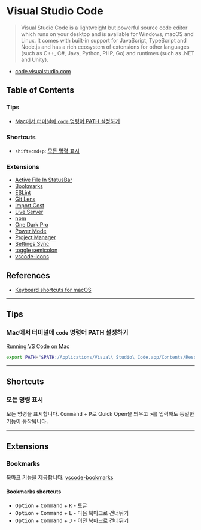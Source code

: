 # Visual Studio Code
> Visual Studio Code is a lightweight but powerful source code editor which runs on your desktop and is available for Windows, macOS and Linux. It comes with built-in support for JavaScript, TypeScript and Node.js and has a rich ecosystem of extensions for other languages (such as C++, C#, Java, Python, PHP, Go) and runtimes (such as .NET and Unity).

* [code.visualstudio.com](http://code.visualstudio.com)

## Table of Contents

### Tips
* [Mac에서 터미널에 `code` 명령어 PATH 설정하기](#Mac에서-터미널에-`code`-명령어-PATH-설정하기)

### Shortcuts
* `shift+cmd+p`: [모든 명령 표시](#모든-명령-표시)

### Extensions
* [Active File In StatusBar](https://marketplace.visualstudio.com/items?itemName=RoscoP.ActiveFileInStatusBar)
* [Bookmarks](https://marketplace.visualstudio.com/items?itemName=alefragnani.Bookmarks)
* [ESLint](https://marketplace.visualstudio.com/items?itemName=dbaeumer.vscode-eslint)
* [Git Lens](https://marketplace.visualstudio.com/items?itemName=eamodio.gitlens)
* [Import Cost](https://marketplace.visualstudio.com/items?itemName=wix.vscode-import-cost)
* [Live Server](https://marketplace.visualstudio.com/items?itemName=ritwickdey.LiveServer)
* [npm](https://marketplace.visualstudio.com/items?itemName=eg2.vscode-npm-script)
* [One Dark Pro](https://marketplace.visualstudio.com/items?itemName=zhuangtongfa.Material-theme)
* [Power Mode](https://marketplace.visualstudio.com/items?itemName=hoovercj.vscode-power-mode)
* [Project Manager](https://marketplace.visualstudio.com/items?itemName=alefragnani.project-manager)
* [Settings Sync](https://marketplace.visualstudio.com/items?itemName=Shan.code-settings-sync)
* [toggle semicolon](https://marketplace.visualstudio.com/items?itemName=awesomektvn.toggle-semicolon)
* [vscode-icons](https://marketplace.visualstudio.com/items?itemName=robertohuertasm.vscode-icons)

## References
* [Keyboard shortcuts for macOS](https://code.visualstudio.com/shortcuts/keyboard-shortcuts-macos.pdf)

---

## Tips

### Mac에서 터미널에 `code` 명령어 PATH 설정하기
[Running VS Code on Mac](https://code.visualstudio.com/docs/setup/mac)
```bash
export PATH="$PATH:/Applications/Visual\ Studio\ Code.app/Contents/Resources/app/bin/"
```

---

## Shortcuts

### 모든 명령 표시
모든 명령을 표시합니다. <kbd>Command</kbd> + <kbd>P</kbd>로 Quick Open을 띄우고 <kbd>></kbd>를 입력해도 동일한 기능이 동작됩니다.

---

## Extensions

### Bookmarks

북마크 기능을 제공합니다. [vscode-bookmarks](https://github.com/alefragnani/vscode-bookmarks)

#### Bookmarks shortcuts

* <kbd>Option</kbd> + <kbd>Command</kbd> + <kbd>K</kbd> - 토글
* <kbd>Option</kbd> + <kbd>Command</kbd> + <kbd>L</kbd> - 다음 북마크로 건너뛰기
* <kbd>Option</kbd> + <kbd>Command</kbd> + <kbd>J</kbd> - 이전 북마크로 건너뛰기
